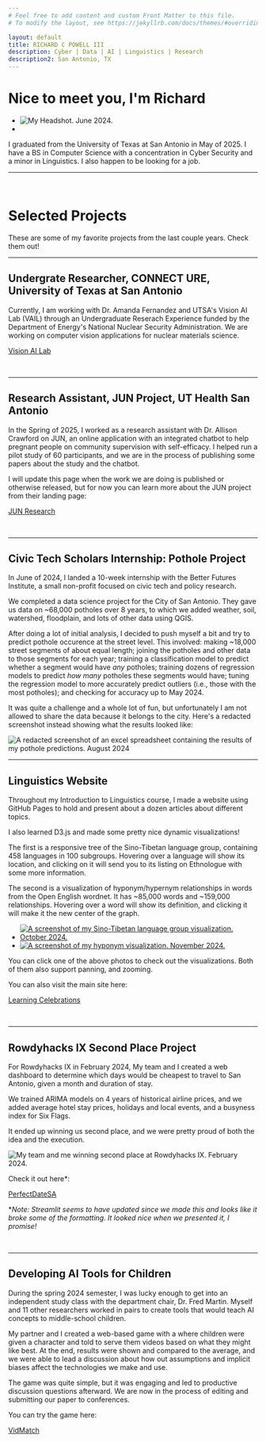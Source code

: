 ```yaml
---
# Feel free to add content and custom Front Matter to this file.
# To modify the layout, see https://jekyllrb.com/docs/themes/#overriding-theme-defaults

layout: default
title: RICHARD C POWELL III
description: Cyber | Data | AI | Linguistics | Research
description2: San Antonio, TX
---
```


# Nice to meet you, I'm Richard


<ul class="responsive-container">
  <li class="item">
    <img src="/assets/headshot.jpg" alt="My Headshot. June 2024." title="My Headshot. June 2024." class="card-image">
  </li>
  <li class="item">
    <div class="contact-grid">
      <div class="square"><div class="social-button"><a class="type1" href="https://linkedin.com/in/richard-c-powell-iii/"><i class="fa-brands fa-linkedin-in"></i></a></div></div>
      <div class="square"><div class="social-button"><a class="type2" href="https://github.com/richardcpowelliii/"><i class="fa-brands fa-github"></i></a></div></div>
      <div class="square"><div class="social-button"><a class="type2" href="mailto:richardcpowelliii@gmail.com"><i class="fa-solid fa-envelope"></i></a></div></div>
      <div class="square"><div class="social-button"><a class="type3" href="tel:2109008313"><i class="fa-solid fa-phone"></i></a></div></div>
    </div>
  </li>
</ul>

I graduated from the University of Texas at San Antonio in May of 2025. I have a BS in Computer Science with a concentration in Cyber Security and a minor in Linguistics. I also happen to be looking for a job.

___
<br>

# Selected Projects

These are some of my favorite projects from the last couple years. Check them out!


___
## Undergrate Researcher, CONNECT URE, University of Texas at San Antonio

Currently, I am working with Dr. Amanda Fernandez and UTSA's Vision AI Lab (VAIL) through an Undergraduate Reserach Experience funded by the Department of Energy's National Nuclear Security Administration. We are working on computer vision applications for nuclear materials science.

<a href="https://sites.google.com/view/amandafernandez/research/vision-ai-lab" class="btn">Vision AI Lab</a>

<br>

___
## Research Assistant, JUN Project, UT Health San Antonio

In the Spring of 2025, I worked as a research assistant with Dr. Allison Crawford on JUN, an online application with an integrated chatbot to help pregnant people on community supervision with self-efficacy. I helped run a pilot study of 60 participants, and we are in the process of publishing some papers about the study and the chatbot.

I will update this page when the work we are doing is published or otherwise released, but for now you can learn more about the JUN project from their landing page:

<a href="https://uthscsa.edu/nursing/outreach/jun-research" class="btn">JUN Research</a>

<br>

___
## Civic Tech Scholars Internship: Pothole Project

In June of 2024, I landed a 10-week internship with the Better Futures Institute, a small non-profit focused on civic tech and policy research.

We completed a data science project for the City of San Antonio. They gave us data on ~68,000 potholes over 8 years, to which we added weather, soil, watershed, floodplain, and lots of other data using QGIS.

After doing a lot of initial analysis, I decided to push myself a bit and try to predict pothole occurence at the street level. This involved: making ~18,000 street segments of about equal length; joining the potholes and other data to those segments for each year; training a classification model to predict whether a segment would have *any* potholes; training dozens of regression models to predict *how many* potholes these segments would have; tuning the regression model to more accurately predict outliers (i.e., those with the most potholes); and checking for accuracy up to May 2024.

It was quite a challenge and a whole lot of fun, but unfortunately I am not allowed to share the data because it belongs to the city. Here's a redacted screenshot instead showing what the results looked like:

<img src="/assets/pothole_results_redacted.png" alt="A redacted screenshot of an excel spreadsheet containing the results of my pothole predictions. August 2024" title="A redacted screenshot of an excel spreadsheet containing the results of my pothole predictions. August 2024" class="project-image"/>

<br>

___
## Linguistics Website

Throughout my Introduction to Linguistics course, I made a website using GitHub Pages to hold and present about a dozen articles about different topics.

I also learned D3.js and made some pretty nice dynamic visualizations!

The first is a responsive tree of the Sino-Tibetan language group, containing 458 languages in 100 subgroups. Hovering over a language will show its location, and clicking on it will send you to its listing on Ethnologue with some more information.

The second is a visualization of hyponym/hypernym relationships in words from the Open English wordnet. It has ~85,000 words and ~159,000 relationships. Hovering over a word will show its definition, and clicking it will make it the new center of the graph.

<ul class="responsive-container">
  <li class="item">
    <a href="https://jespytall.github.io/cel3/panel1/sino-tibetan_tree">
      <img src="/assets/linguistics_visualization_2.png" alt="A screenshot of my Sino-Tibetan language group visualization. October 2024." title="A screenshot of my Sino-Tibetan language group visualization. October 2024." class="project-image"/>
	</a>
  </li>
  <li class="item">
    <a href="https://jespytall.github.io/project/tree">
	  <img src="/assets/linguistics_visualization_1.png" alt="A screenshot of my hyponym visualization. November 2024." title="A screenshot of my hyponym visualization. November 2024." class="project-image"/>
	</a>
  </li>
</ul>

You can click one of the above photos to check out the visualizations. Both of them also support panning, and zooming.

You can also visit the main site here:  

<a href="https://jespytall.github.io/" class="btn">Learning Celebrations</a>

<br>

___
## Rowdyhacks IX Second Place Project

For Rowdyhacks IX in February 2024, My team and I created a web dashboard to determine which days would be cheapest to travel to San Antonio, given a month and duration of stay.

We trained ARIMA models on 4 years of historical airline prices, and we added average hotel stay prices, holidays and local events, and a busyness index for Six Flags.

It ended up winning us second place, and we were pretty proud of both the idea and the execution.

<img src="/assets/RHIX_Pic_2.png" alt="My team and me winning second place at Rowdyhacks IX. February 2024." title="My team and me winning second place at Rowdyhacks IX. February 2024." class="project-image"/>

Check it out here*:  

<a href="https://deadpooldatesa.streamlit.app/" class="btn">PerfectDateSA</a>

**Note: Streamlit seems to have updated since we made this and looks like it broke some of the formatting. It looked nice when we presented it, I promise!*

<br>

___
## Developing AI Tools for Children

During the spring 2024 semester, I was lucky enough to get into an independent study class with the department chair, Dr. Fred Martin. Myself and 11 other researchers worked in pairs to create tools that would teach AI concepts to middle-school children.

My partner and I created a web-based game with a where children were given a character and told to serve them videos based on what they might like best. At the end, results were shown and compared to the average, and we were able to lead a discussion about how out assumptions and implicit biases affect the technologies we make and use.

The game was quite simple, but it was engaging and led to productive discussion questions afterward. We are now in the process of editing and submitting our paper to conferences.

You can try the game here:  

<a href="https://vidmatch.pythonanywhere.com/" class="btn">VidMatch</a>

<br>

